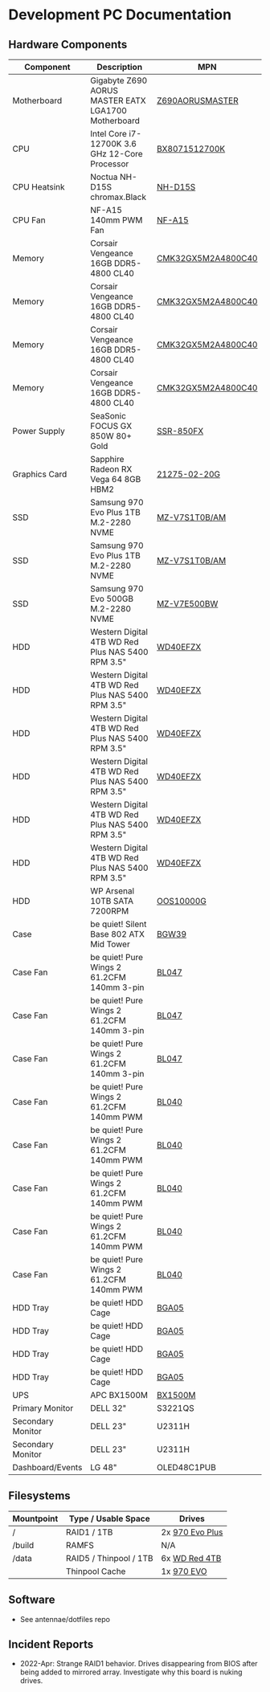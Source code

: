 # Development PC Documentation

## Hardware Components

| Component         | Description                                              | MPN        |
|-------------------|----------------------------------------------------------|------------|
| Motherboard       | Gigabyte Z690 AORUS MASTER EATX LGA1700 Motherboard      | [Z690AORUSMASTER](./Z690AORUSMASTER.md)
| CPU               | Intel Core i7-12700K 3.6 GHz 12-Core Processor           | [BX8071512700K](./BX8071512700K.md)
| CPU Heatsink      | Noctua NH-D15S chromax.Black                             | [NH-D15S](./NH-D15S.md)
| CPU Fan           | NF-A15 140mm PWM Fan                                     | [NF-A15](./NF-A15.md)
| Memory            | Corsair Vengeance 16GB DDR5-4800 CL40                    | [CMK32GX5M2A4800C40](./CMK32GX5M2A4800C40.md)
| Memory            | Corsair Vengeance 16GB DDR5-4800 CL40                    | [CMK32GX5M2A4800C40](./CMK32GX5M2A4800C40.md)
| Memory            | Corsair Vengeance 16GB DDR5-4800 CL40                    | [CMK32GX5M2A4800C40](./CMK32GX5M2A4800C40.md)
| Memory            | Corsair Vengeance 16GB DDR5-4800 CL40                    | [CMK32GX5M2A4800C40](./CMK32GX5M2A4800C40.md)
| Power Supply      | SeaSonic FOCUS GX 850W 80+ Gold                          | [SSR-850FX](./SSR-850FX.md)
| Graphics Card     | Sapphire Radeon RX Vega 64 8GB HBM2  	                   | [21275-02-20G](./21275-02-20G.md)
| SSD               | Samsung 970 Evo Plus 1TB M.2-2280 NVME                   | [MZ-V7S1T0B/AM](./MZ-V7S1T0B-AM.md)
| SSD               | Samsung 970 Evo Plus 1TB M.2-2280 NVME                   | [MZ-V7S1T0B/AM](./MZ-V7S1T0B-AM.md)
| SSD               | Samsung 970 Evo 500GB M.2-2280 NVME                      | [MZ-V7E500BW](./MZ-V7E500BW.md)
| HDD               | Western Digital 4TB WD Red Plus NAS 5400 RPM 3.5"        | [WD40EFZX](./WD40EFZX.md)
| HDD               | Western Digital 4TB WD Red Plus NAS 5400 RPM 3.5"        | [WD40EFZX](./WD40EFZX.md)
| HDD               | Western Digital 4TB WD Red Plus NAS 5400 RPM 3.5"        | [WD40EFZX](./WD40EFZX.md)
| HDD               | Western Digital 4TB WD Red Plus NAS 5400 RPM 3.5"        | [WD40EFZX](./WD40EFZX.md)
| HDD               | Western Digital 4TB WD Red Plus NAS 5400 RPM 3.5"        | [WD40EFZX](./WD40EFZX.md)
| HDD               | Western Digital 4TB WD Red Plus NAS 5400 RPM 3.5"        | [WD40EFZX](./WD40EFZX.md)
| HDD               | WP Arsenal 10TB SATA 7200RPM                             | [OOS10000G](./OOS10000G.md)
| Case              | be quiet! Silent Base 802 ATX Mid Tower                  | [BGW39](./BGW39.md)
| Case Fan          | be quiet! Pure Wings 2 61.2CFM 140mm 3-pin               | [BL047](./BL047.md)
| Case Fan          | be quiet! Pure Wings 2 61.2CFM 140mm 3-pin               | [BL047](./BL047.md)
| Case Fan          | be quiet! Pure Wings 2 61.2CFM 140mm 3-pin               | [BL047](./BL047.md)
| Case Fan          | be quiet! Pure Wings 2 61.2CFM 140mm PWM                 | [BL040](./BL040.md)
| Case Fan          | be quiet! Pure Wings 2 61.2CFM 140mm PWM                 | [BL040](./BL040.md)
| Case Fan          | be quiet! Pure Wings 2 61.2CFM 140mm PWM                 | [BL040](./BL040.md)
| Case Fan          | be quiet! Pure Wings 2 61.2CFM 140mm PWM                 | [BL040](./BL040.md)
| Case Fan          | be quiet! Pure Wings 2 61.2CFM 140mm PWM                 | [BL040](./BL040.md)
| HDD Tray          | be quiet! HDD Cage                                       | [BGA05](./BGA05.md)
| HDD Tray          | be quiet! HDD Cage                                       | [BGA05](./BGA05.md)
| HDD Tray          | be quiet! HDD Cage                                       | [BGA05](./BGA05.md)
| HDD Tray          | be quiet! HDD Cage                                       | [BGA05](./BGA05.md)
| UPS               | APC BX1500M                                              | [BX1500M](./BX1500M.md)
| Primary Monitor   | DELL 32"                                                 | S3221QS
| Secondary Monitor | DELL 23"                                                 | U2311H
| Secondary Monitor | DELL 23"                                                 | U2311H
| Dashboard/Events  | LG 48"                                                   | OLED48C1PUB

## Filesystems
| Mountpoint        | Type / Usable Space                                      | Drives                 |
|-------------------|----------------------------------------------------------|------------------------|
| /                 | RAID1 / 1TB                                              | 2x [970 Evo Plus](./MZ-V7S1T0B-AM.md) 
| /build            | RAMFS                                                    | N/A
| /data             | RAID5 / Thinpool / 1TB                                   | 6x [WD Red 4TB](./WD40EFZX.md)
|                   | Thinpool Cache                                           | 1x [970 EVO](./MZ-V7E500BW.md)

## Software
- See antennae/dotfiles repo

## Incident Reports
- 2022-Apr: Strange RAID1 behavior. Drives disappearing from BIOS after being added to mirrored array. Investigate why this board is nuking drives.
